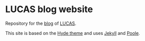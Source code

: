 # LUCAS blog website

Repository for the [blog](https://lucas-uk.github.io) of [LUCAS](http://nottingham.ac.uk/research/groups/lucas/index.aspx). 


This site is based on the [Hyde theme](http://hyde.getpoole.com/) and uses [Jekyll](http://jekyllrb.com) and [Poole](http://getpoole.com).

